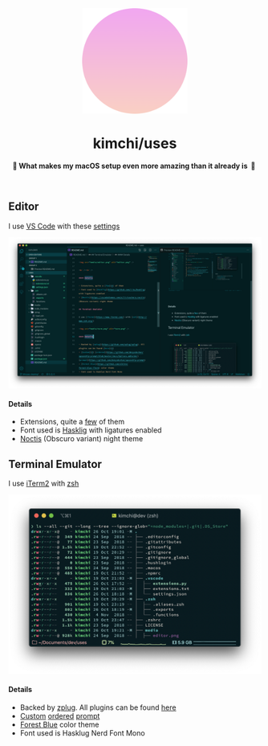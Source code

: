 <div align="center">
    <img src="media/uses.png" width="210" height="210">
    <h1>kimchi/uses</h1>
    <p>
        <b>
            🌺&nbsp;What makes my macOS setup even more amazing than it already is&nbsp;&nbsp;🌺&nbsp;
        </b>
    </p>
    <br />
</div>

## Editor

I use [VS Code](https://code.visualstudio.com/) with these [settings](https://github.com/yeskunall/uses/blob/master/.vscode.settings/settings.json)

<img src="media/editor.png" alt="editor.png" />

#### Details

- Extensions, quite a [few](#) of them
- Font used is [Hasklig](https://github.com/i-tu/Hasklig) with ligatures enabled
- [Noctis](https://vscodethemes.com/e/liviuschera.noctis) (Obscuro variant) night theme

## Terminal Emulator

I use [iTerm2](https://www.iterm2.com/) with [zsh](http://www.zsh.org/)

<img src="media/term.png" alt="term.png" />

#### Details

- Backed by [zplug](https://github.com/zplug/zplug). All plugins can be found [here](#)
- [Custom](#) [ordered](https://github.com/denysdovhan/spaceship-prompt/blob/master/docs/Options.md#order) [prompt](https://github.com/denysdovhan/spaceship-prompt)
- [Forest Blue](https://github.com/olkinn/forest-blue-iTerm) color theme
- Font used is Hasklug Nerd Font Mono
